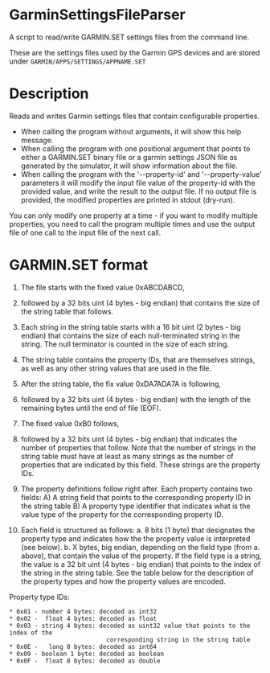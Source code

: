 # GarminSettingsFileParser

A script to read/write GARMIN.SET settings files from the command line.

These are the settings files used by the Garmin GPS devices and
are stored under `GARMIN/APPS/SETTINGS/APPNAME.SET`

# Description

Reads and writes Garmin settings files that contain configurable properties.

* When calling the program without arguments, it will show this help message.
* When calling the program with one positional argument that points to either
  a GARMIN.SET binary file or a garmin settings JSON file as generated by the
  simulator, it will show information about the file.
* When calling the program with the '--property-id' and '--property-value'
  parameters it will modify the input file value of the property-id with the
  provided value, and write the result to the output file. If no output file
  is provided, the modified properties are printed in stdout (dry-run).

You can only modify one property at a time - if you want to modify multiple
properties, you need to call the program multiple times and use the output file
of one call to the input file of the next call.


# GARMIN.SET format

 1. The file starts with the fixed value 0xABCDABCD,
 2. followed by a 32 bits uint (4 bytes  - big endian) that contains the size of the
    string table that follows.
 3. Each string in the string table starts with a 16 bit uint (2 bytes - big endian)
    that contains the size of each null-terminated string in the string. The null
    terminator is counted in the size of each string.
 4. The string table contains the property IDs, that are themselves strings, as well
    as any other string values that are used in the file.
 5. After the string table, the fix value 0xDA7ADA7A is following,
 6. followed by a 32 bits uint (4 bytes - big endian) with the length of the remaining
    bytes until the end of file (EOF).
 7. The fixed value 0xB0 follows,
 8. followed by a 32 bits uint (4 bytes - big endian) that indicates the number of
    properties that follow. Note that the number of strings in the string table
    must have at least as many strings as the number of properties that are indicated
    by this field. These strings are the property IDs.
 9. The property definitions follow right after. Each property contains two fields:
    A) A string field that points to the corresponding property ID in the string table
    B) A property type identifier that indicates what is the value type of the property
       for the corresponding property ID.

10. Each field is structured as follows:
    a. 8 bits (1 byte) that designates the property type and indicates how the
       the property value is interpreted (see below).
    b. X bytes, big endian, depending on the field type (from a. above), that contain
       the value of the property. If the field type is a string, the value is a
       32 bit uint (4 bytes - big endian) that points to the index of the string
       in the string table. See the table below for the description of the property
       types and how the property values are encoded.

Property type IDs:
```
* 0x01 - number 4 bytes: decoded as int32
* 0x02 -  float 4 bytes: decoded as float
* 0x03 - string 4 bytes: decoded as uint32 value that points to the index of the
                           corresponding string in the string table
* 0x0E -   long 8 bytes: decoded as int64
* 0x09 - boolean 1 byte: decoded as boolean
* 0x0F -  float 8 bytes: decoded as double
```
```

